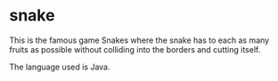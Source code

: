 # snake

This is the famous game Snakes where the snake has to each as many fruits as possible without colliding into the borders and cutting itself.

The language used is Java.
